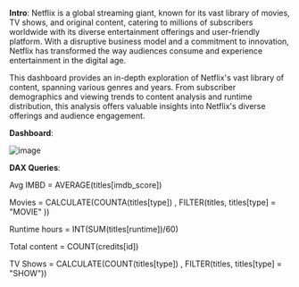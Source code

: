 **Intro**: Netflix is a global streaming giant, known for its vast library of movies, TV shows, and original content, catering to millions of subscribers worldwide with its diverse entertainment offerings and user-friendly platform. With a disruptive business model and a commitment to innovation, Netflix has transformed the way audiences consume and experience entertainment in the digital age.

This dashboard provides an in-depth exploration of Netflix's vast library of content, spanning various genres and years. From subscriber demographics and viewing trends to content analysis and runtime distribution, this analysis offers valuable insights into Netflix's diverse offerings and audience engagement.

**Dashboard**:

![image](https://github.com/Shibbu91/Bi-Projects/assets/87035922/bc1032ff-b68a-4f31-a8e6-8efd5c81598c)

**DAX Queries**:

Avg IMBD = AVERAGE(titles[imdb_score])

Movies = CALCULATE(COUNTA(titles[type]) , FILTER(titles, titles[type] = "MOVIE" ))

Runtime hours = INT(SUM(titles[runtime])/60)

Total content = COUNT(credits[id])

TV Shows = CALCULATE(COUNT(titles[type]) , FILTER(titles, titles[type] = "SHOW"))

